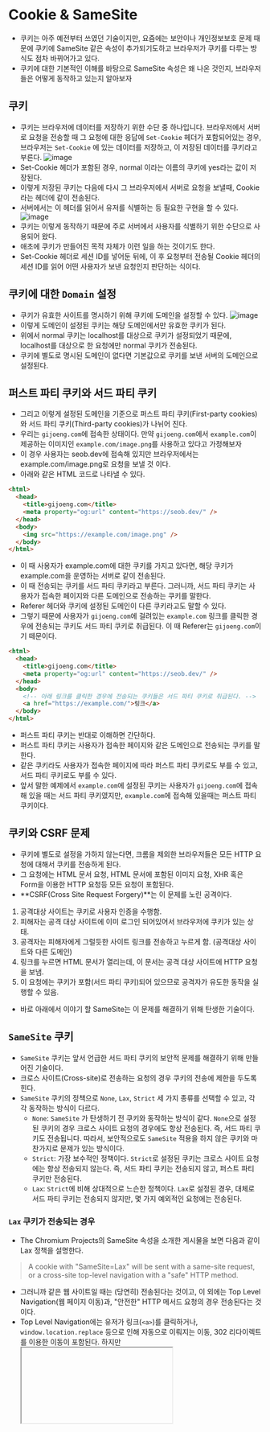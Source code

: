 # Cookie & SameSite
- 쿠키는 아주 예전부터 쓰였던 기술이지만, 요즘에는 보안이나 개인정보보호 문제 때문에 쿠키에 SameSite 같은 속성이 추가되기도하고 브라우저가 쿠키를 다루는 방식도 점차 바뀌어가고 있다.
- 쿠키에 대한 기본적인 이해를 바탕으로 SameSite 속성은 왜 나온 것인지, 브라우저들은 어떻게 동작하고 있는지 알아보자
## 쿠키
- 쿠키는 브라우저에 데이터를 저장하기 위한 수단 중 하나입니다. 브라우저에서 서버로 요청을 전송할 때 그 요청에 대한 응답에 `Set-Cookie` 헤더가 포함되어있는 경우, 브라우저는 `Set-Cookie` 에 있는 데이터를 저장하고, 이 저장된 데이터를 쿠키라고 부른다.
![image](https://github.com/user-attachments/assets/fc865cf2-6d59-4b45-9272-e17d18817d15)
- Set-Cookie 헤더가 포함된 경우, normal 이라는 이름의 쿠키에 yes라는 값이 저장된다.
- 이렇게 저장된 쿠키는 다음에 다시 그 브라우저에서 서버로 요청을 보낼때, Cookie라는 헤더에 같이 전송된다.
- 서버에서는 이 헤더를 읽어서 유저를 식별하는 등 필요한 구현을 할 수 있다.
![image](https://github.com/user-attachments/assets/5d53002b-db79-491e-af68-19702581bd48)
- 쿠키는 이렇게 동작하기 때문에 주로 서버에서 사용자를 식별하기 위한 수단으로 사용되어 왔다.
- 애초에 쿠키가 만들어진 목적 자체가 이런 일을 하는 것이기도 한다.
- Set-Cookie 헤더로 세션 ID를 넣어둔 뒤에, 이 후 요청부터 전송될 Cookie 헤더의 세션 ID를 읽어 어떤 사용자가 보낸 요청인지 판단하는 식이다.
## 쿠키에 대한 `Domain` 설정
- 쿠키가 유효한 사이트를 명시하기 위해 쿠키에 도메인을 설정할 수 있다.
![image](https://github.com/user-attachments/assets/f63cab06-2f21-4a84-bcd5-49840d58d927)
- 이렇게 도메인이 설정된 쿠키는 해당 도메인에서만 유효한 쿠키가 된다.
- 위에서 normal 쿠키는 localhost를 대상으로 쿠키가 설정되었기 때문에, localhost를 대상으로 한 요청에만 normal 쿠키가 전송된다.
- 쿠키에 별도로 명시된 도메인이 없다면 기본값으로 쿠키를 보낸 서버의 도메인으로 설정된다.
## 퍼스트 파티 쿠키와 서드 파티 쿠키
- 그리고 이렇게 설정된 도메인을 기준으로 퍼스트 파티 쿠키(First-party cookies)와 서드 파티 쿠키(Third-party cookies)가 나뉘어 진다.
- 우리는 `gijoeng.com`에 접속한 상태이다. 만약 `gijoeng.com`에서 `example.com`이 제공하는 이미지인 `example.com/image.png`를 사용하고 있다고 가정해보자
- 이 경우 사용자는 seob.dev에 접속해 있지만 브라우저에서는 example.com/image.png로 요청을 보낼 것 이다.
- 아래와 같은 HTML 코드로 나타낼 수 있다.
```html
<html>
  <head>
    <title>gijoeng.com</title>
    <meta property="og:url" content="https://seob.dev/" />
  </head>
  <body>
    <img src="https://example.com/image.png" />
  </body>
</html>
```
- 이 때 사용자가 example.com에 대한 쿠키를 가지고 있다면, 해당 쿠키가 example.com을 운영하는 서버로 같이 전송된다.
- 이 때 전송되는 쿠키를 서드 파티 쿠키라고 부른다. 그러니까, 서드 파티 쿠키는 사용자가 접속한 페이지와 다른 도메인으로 전송하는 쿠키를 말한다.
- Referer 헤더와 쿠키에 설정된 도메인이 다른 쿠키라고도 말할 수 있다.
- 그렇기 때문에 사용자가 `gijoeng.com`에 걸려있는 `example.com` 링크를 클릭한 경우에 전송되는 쿠키도 서드 파티 쿠키로 취급된다. 이 때 Referer는 `gijoeng.com`이기 떼문이다.
```html
<html>
  <head>
    <title>gijoeng.com</title>
    <meta property="og:url" content="https://seob.dev/" />
  </head>
  <body>
    <!-- 아래 링크를 클릭한 경우에 전송되는 쿠키들은 서드 파티 쿠키로 취급된다. -->
    <a href="https://example.com/">링크</a>
  </body>
</html>
```
- 퍼스트 파티 쿠키는 반대로 이해하면 간단하다.
- 퍼스트 파티 쿠키는 사용자가 접속한 페이지와 같은 도메인으로 전송되는 쿠키를 말한다.
- 같은 쿠키라도 사용자가 접속한 페이지에 따라 퍼스트 파티 쿠키로도 부를 수 있고, 서드 파티 쿠키로도 부를 수 있다.
- 앞서 말한 예제에서 `example.com`에 설정된 쿠키는 사용자가 `gijoeng.com`에 접속해 있을 때는 서드 파티 쿠키였지만, `example.com`에 접속해 있을때는 퍼스트 파티 쿠키이다.
## 쿠키와 CSRF 문제
- 쿠키에 별도로 설정을 가하지 않는다면, 크롬을 제외한 브라우저들은 모든 HTTP 요청에 대해서 쿠키를 전송하게 된다.
- 그 요청에는 HTML 문서 요청, HTML 문서에 포함된 이미지 요청, XHR 혹은 Form을 이용한 HTTP 요청등 모든 요청이 포함된다.
- **CSRF(Cross Site Request Forgery)**는 이 문제를 노린 공격이다.
1. 공격대상 사이트는 쿠키로 사용자 인증을 수행함.
2. 피해자는 공격 대상 사이트에 이미 로그인 되어있어서 브라우저에 쿠키가 있는 상태.
3. 공격자는 피해자에게 그럴듯한 사이트 링크를 전송하고 누르게 함. (공격대상 사이트와 다른 도메인)
4. 링크를 누르면 HTML 문서가 열리는데, 이 문서는 공격 대상 사이트에 HTTP 요청을 보냄.
5. 이 요청에는 쿠키가 포함(서드 파티 쿠키)되어 있으므로 공격자가 유도한 동작을 실행할 수 있음.
- 바로 아래에서 이야기 할 SameSite는 이 문제를 해결하기 위해 탄생한 기술이다.
## `SameSite` 쿠키
- `SameSite` 쿠키는 앞서 언급한 서드 파티 쿠키의 보안적 문제를 해결하기 위해 만들어진 기술이다.
- 크로스 사이트(Cross-site)로 전송하는 요청의 경우 쿠키의 전송에 제한을 두도록 힌다.
- `SameSite` 쿠키의 정책으로 `None`, `Lax`, `Strict` 세 가지 종류를 선택할 수 있고, 각각 동작하는 방식이 다르다.
  - `None`: `SameSite` 가 탄생하기 전 쿠키와 동작하는 방식이 같다. `None`으로 설정된 쿠키의 경우 크로스 사이트 요청의 경우에도 항상 전송된다. 즉, 서드 파티 쿠키도 전송됩니다. 따라서, 보안적으로도 `SameSite` 적용을 하지 않은 쿠키와 마찬가지로 문제가 있는 방식이다.
  - `Strict`: 가장 보수적인 정책이다. `Strict`로 설정된 쿠키는 크로스 사이트 요청에는 항상 전송되지 않는다. 즉, 서드 파티 쿠키는 전송되지 않고, 퍼스트 파티 쿠키만 전송된다.
  - `Lax`: `Strict`에 비해 상대적으로 느슨한 정책이다. `Lax`로 설정된 경우, 대체로 서드 파티 쿠키는 전송되지 않지만, 몇 가지 예외적인 요청에는 전송된다.
### `Lax` 쿠키가 전송되는 경우
- The Chromium Projects의 SameSite 속성을 소개한 게시물을 보면 다음과 같이 Lax 정책을 설명한다.
> A cookie with "SameSite=Lax" will be sent with a same-site request, or a cross-site top-level navigation with a "safe" HTTP method.
- 그러니까 같은 웹 사이트일 때는 (당연히) 전송된다는 것이고, 이 외에는 Top Level Navigation(웹 페이지 이동)과, "안전한" HTTP 메서드 요청의 경우 전송된다는 것이다.
- Top Level Navigation에는 유저가 링크(`<a>`)를 클릭하거나, `window.location.replace` 등으로 인해 자동으로 이뤄지는 이동, 302 리다이렉트를 이용한 이동이 포함된다. 하지만 <iframe>이나 <img>를 문서에 삽입함으로서 발생하는 HTTP 요청은 "Navigation"이라고 할 수 없으니 `Lax` 쿠키가 전송되지 않고, `<iframe>` 안에서 페이지를 이동하는 경우는 "Top Level"이라고 할 수 없으므로 `Lax` 쿠키는 전송되지 않는다.
- 또한 "안전하지 않은" `POST`나 `DELETE` 같은 요청의 경우, `Lax` 쿠키는 전송되지 않는다. 하지만 `GET`처럼 서버의 서버의 상태를 바꾸지 않을 거라고 기대되는 요청에는 `Lax` 쿠키가 전송된다.
- 이 모든 내용은 서드 파티 쿠키에 한하는 것이고, 퍼스트 파티 쿠키는 `Lax`나 `Strict`여도 전송된다.
## 브라우저의 `SameSite` 구현
- 아마 적극적으로 SameSite 속성을 사용하고 있는 개발자는 많지 않을 거다.
- 우리가 SameSite에 주의를 기울여야 하는 이유는 브라우저들의 동작/정책 등이 변경되고 있기 때문이다.
### `Lax` by default
- 크롬은 SameSite를 가장 적극적으로 적용하고 있는 브라우저이다.
- 원래 SameSite를 명시하지 않은 쿠키는 SameSite가 None으로 동작했지만, 2020년 2월 4일 크롬 80 버전이 배포되면서 SameSite의 기본값이 Lax로 변경되었고, 이 변경사항은 운영되고 있는 웹 서비스들에게 많은 영향을 미쳤다.
- 특히 온라인 결제나 OAuth처럼 구현에 크로스 사이트 간의 페이지 전환이 필요한 경우 이러한 변경사항 때문에 원래 제공하던 기능이 제대로 동작하지 않은 경우도 있었다. 물론 시간이 꽤 지났기 때문에 현재 운영되는 서비스들은 대부분 대응되어 있을 거다.
- 나도 오늘 이런 히스토리를 몰라서 하루종일 삽질했다. (헤맨만큼 내땅이다. 이럴때 쓰는말 맞지?)
## `Secure` 필수 정책
- SameSite 속성으로 None을 사용하려면 반드시 해당 쿠키는 Secure 쿠키여야 한다.
Secure 쿠키는 HTTPS가 적용된(그러니까 암호화된) 요청에만 전송되는 쿠키이다. 이 정책을 구현하는 브라우저도 현재로서는 크롬밖에 없다.
그래서 크롬에서는 SameSite=None으로 Set-Cookie를 사용하면 다음과 같이 쿠키 자체가 제대로 설정되지 않는다.

2021년 5월 현재는, 크롬만이 Lax를 기본으로 적용하고 있지만 파이어폭스도 곧 변경될 예정입니다. 사파리는.. 언제 바뀔지 모르겠네요.
